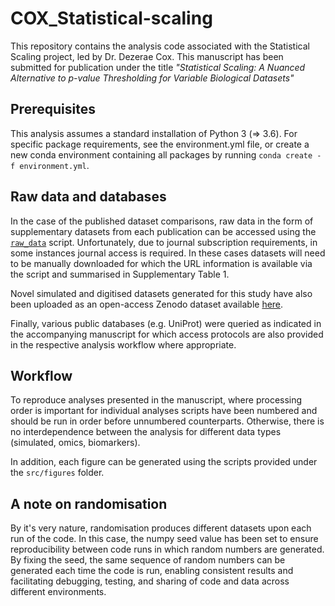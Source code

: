 

# COX_Statistical-scaling

This repository contains the analysis code associated with the Statistical Scaling project, led by Dr. Dezerae Cox. This manuscript has been submitted for publication under the title *"Statistical Scaling: A Nuanced Alternative to p-value Thresholding for Variable Biological Datasets"*

## Prerequisites

This analysis assumes a standard installation of Python 3 (=> 3.6). For specific package requirements, see the environment.yml file, or create a new conda environment containing all packages by running ```conda create -f environment.yml```.

## Raw data and databases

In the case of the published dataset comparisons, raw data in the form of supplementary datasets from each publication can be accessed using the [```raw_data```](src/omics/raw_data.py) script. Unfortunately, due to journal subscription requirements, in some instances journal access is required. In these cases datasets will need to be manually downloaded for which the URL information is available via the script and summarised in Supplementary Table 1.

Novel simulated and digitised datasets generated for this study have also been uploaded as an open-access Zenodo dataset available [here](https://doi.org/10.5281/zenodo.8127985). 

Finally, various public databases (e.g. UniProt) were queried as indicated in the accompanying manuscript for which access protocols are also provided in the respective analysis workflow where appropriate.

## Workflow

To reproduce analyses presented in the manuscript, where processing order is important for individual analyses scripts have been numbered and should be run in order before unnumbered counterparts. Otherwise, there is no interdependence between the analysis for different data types (simulated, omics, biomarkers).

In addition, each figure can be generated using the scripts provided under the ```src/figures``` folder. 

## A note on randomisation

By it's very nature, randomisation produces different datasets upon each run of the code. In this case, the numpy seed value has been set to ensure reproducibility between code runs in which random numbers are generated. By fixing the seed, the same sequence of random numbers can be generated each time the code is run, enabling consistent results and facilitating debugging, testing, and sharing of code and data across different environments.

